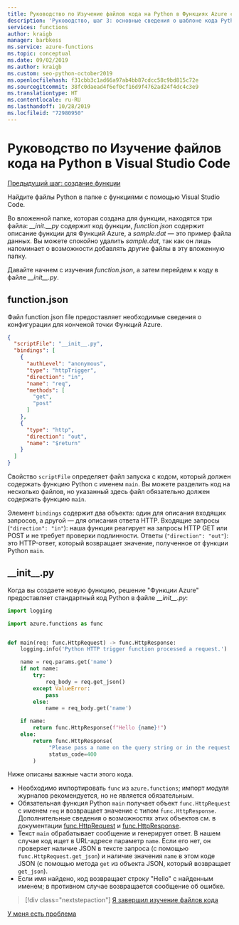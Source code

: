 ```yaml
---
title: Руководство по Изучение файлов кода на Python в Функциях Azure с помощью Visual Studio Code
description: 'Руководство, шаг 3: основные сведения о шаблоне кода Python, который предоставляется в Функциях Azure.'
services: functions
author: kraigb
manager: barbkess
ms.service: azure-functions
ms.topic: conceptual
ms.date: 09/02/2019
ms.author: kraigb
ms.custom: seo-python-october2019
ms.openlocfilehash: f31cbb3c1ad66a97ab4bb87cdcc58c9bd815c72e
ms.sourcegitcommit: 38fc0daead4f6ef0cf16d9f4762ad24f4dc4c3e9
ms.translationtype: HT
ms.contentlocale: ru-RU
ms.lasthandoff: 10/28/2019
ms.locfileid: "72980950"
---
```

# <a name="tutorial-examine-the-python-code-files-in-visual-studio-code"></a>Руководство по Изучение файлов кода на Python в Visual Studio Code

[Предыдущий шаг: создание функции](tutorial-vs-code-serverless-python-02.md)

Найдите файлы Python в папке с функциями с помощью Visual Studio Code.

Во вложенной папке, которая создана для функции, находятся три файла: *\_\_init.\_\_py* содержит код функции, *function.json* содержит описание функции для Функций Azure, а *sample.dat* — это пример файла данных. Вы можете спокойно удалить *sample.dat*, так как он лишь напоминает о возможности добавлять другие файлы в эту вложенную папку.

Давайте начнем с изучения *function.json*, а затем перейдем к коду в файле *\_\_init\_\_.py*.

## <a name="functionjson"></a>function.json

Файл function.json file предоставляет необходимые сведения о конфигурации для конченой точки Функций Azure.

```json
{
  "scriptFile": "__init__.py",
  "bindings": [
    {
      "authLevel": "anonymous",
      "type": "httpTrigger",
      "direction": "in",
      "name": "req",
      "methods": [
        "get",
        "post"
      ]
    },
    {
      "type": "http",
      "direction": "out",
      "name": "$return"
    }
  ]
}
```

Свойство `scriptFile` определяет файл запуска с кодом, который должен содержать функцию Python с именем `main`. Вы можете разделить код на несколько файлов, но указанный здесь файл обязательно должен содержать функцию `main`.

Элемент `bindings` содержит два объекта: один для описания входящих запросов, а другой — для описания ответа HTTP. Входящие запросы (`"direction": "in"`): наша функция реагирует на запросы HTTP GET или POST и не требует проверки подлинности. Ответы (`"direction": "out"`): это HTTP-ответ, который возвращает значение, полученное от функции Python `main`.

## <a name="__init__py"></a>\_\_init\_\_.py

Когда вы создаете новую функцию, решение "Функции Azure" предоставляет стандартный код Python в файле *\_\_init\_\_.py*:

```python
import logging

import azure.functions as func


def main(req: func.HttpRequest) -> func.HttpResponse:
    logging.info('Python HTTP trigger function processed a request.')

    name = req.params.get('name')
    if not name:
        try:
            req_body = req.get_json()
        except ValueError:
            pass
        else:
            name = req_body.get('name')

    if name:
        return func.HttpResponse(f"Hello {name}!")
    else:
        return func.HttpResponse(
             "Please pass a name on the query string or in the request body",
             status_code=400
        )
```

Ниже описаны важные части этого кода.

- Необходимо импортировать `func` из `azure.functions`; импорт модуля журналов рекомендуется, но не является обязательным.
- Обязательная функция Python `main` получает объект `func.HttpRequest` с именем `req` и возвращает значение с типом `func.HttpResponse`. Дополнительные сведения о возможностях этих объектов см. в документации [func.HttpRequest](/python/api/azure-functions/azure.functions.httprequest?view=azure-python) и [func.HttpResponse](/python/api/azure-functions/azure.functions.httpresponse?view=azure-python).
- Текст `main` обрабатывает сообщение и генерирует ответ. В нашем случае код ищет в URL-адресе параметр `name`. Если его нет, он проверяет наличие JSON в тексте запроса (с помощью `func.HttpRequest.get_json`) и наличие значения `name` в этом коде JSON (с помощью метода `get` из объекта JSON, который возвращает `get_json`).
- Если имя найдено, код возвращает строку "Hello" с найденным именем; в противном случае возвращается сообщение об ошибке.

> [!div class="nextstepaction"]
> [Я завершил изучение файлов кода](tutorial-vs-code-serverless-python-04.md)

[У меня есть проблема](https://www.research.net/r/PWZWZ52?tutorial=vscode-functions-python&step=03-examine-code-files)
